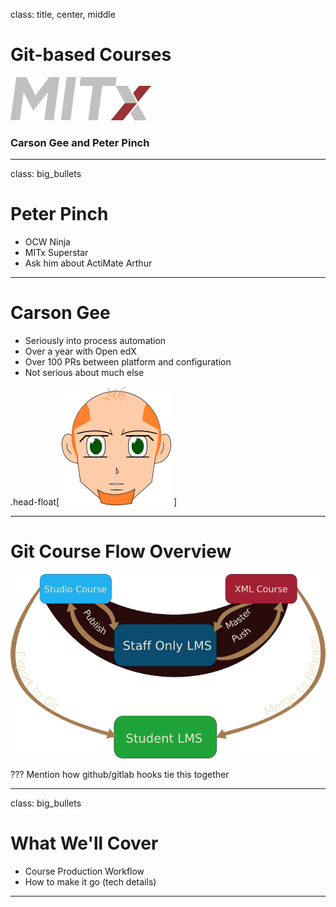 class: title, center, middle

# Git-based Courses

![logo](../assets/mitx_logo.png)

### Carson Gee and Peter Pinch

---

class: big_bullets

# Peter Pinch
- OCW Ninja
- MITx Superstar
- Ask him about ActiMate Arthur

---

# Carson Gee

- Seriously into process automation
- Over a year with Open edX
- Over 100 PRs between platform and configuration
- Not serious about much else

.head-float[
![logo](../assets/carson.png)
]

---

# Git Course Flow Overview

![Process Overview](../assets/flow_overview.png)

???
Mention how github/gitlab hooks tie this together

---

class: big_bullets

# What We'll Cover

- Course Production Workflow
- How to make it go (tech details)

---
